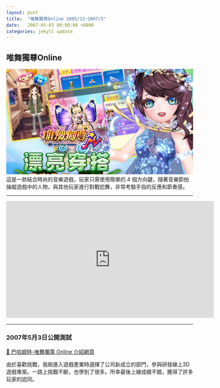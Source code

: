 ```yaml
---
layout: post
title:  "唯舞獨尊Online 2005/12~2007/5"
date:   2007-05-03 00:00:00 +0800
categories: jekyll update
---
```


## 唯舞獨尊Online
![唯舞獨尊Online](/image/github.io/we_online.jpeg)
這是一款結合時尚的音樂遊戲，玩家只需使用簡單的 4 個方向鍵，隨著音樂節拍操縱遊戲中的人物，與其他玩家進行對戰尬舞，非常考驗手指的反應和節奏感。

---

<iframe width="560" height="315" src="https://www.youtube.com/embed/Ddrc-0M5uUs" frameborder="0" allowfullscreen></iframe>

---

### 2007年5月3日公開測試

[🔗 巴哈姆特-唯舞獨尊 Online 介紹網頁](https://acg.gamer.com.tw/acgDetail.php?s=10967)

由於喜歡挑戰，我剛進入遊戲產業時選擇了公司新成立的部門，參與研發線上3D遊戲專案。一路上挑戰不斷，也學到了很多。所幸最後上線成績不錯，獲得了許多玩家的認同。
